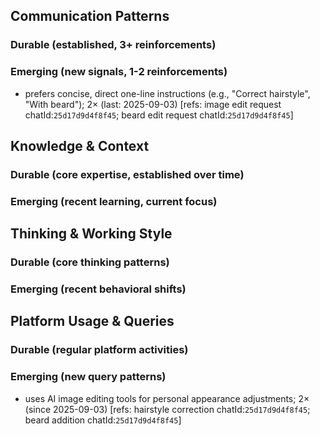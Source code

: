 ## Communication Patterns
### Durable (established, 3+ reinforcements)

### Emerging (new signals, 1-2 reinforcements)
- prefers concise, direct one-line instructions (e.g., "Correct hairstyle", "With beard"); 2× (last: 2025-09-03) [refs: image edit request chatId:`25d17d9d4f8f45`; beard edit request chatId:`25d17d9d4f8f45`]

## Knowledge & Context
### Durable (core expertise, established over time)

### Emerging (recent learning, current focus)

## Thinking & Working Style
### Durable (core thinking patterns)

### Emerging (recent behavioral shifts)

## Platform Usage & Queries
### Durable (regular platform activities)

### Emerging (new query patterns)
- uses AI image editing tools for personal appearance adjustments; 2× (since 2025-09-03) [refs: hairstyle correction chatId:`25d17d9d4f8f45`; beard addition chatId:`25d17d9d4f8f45`]